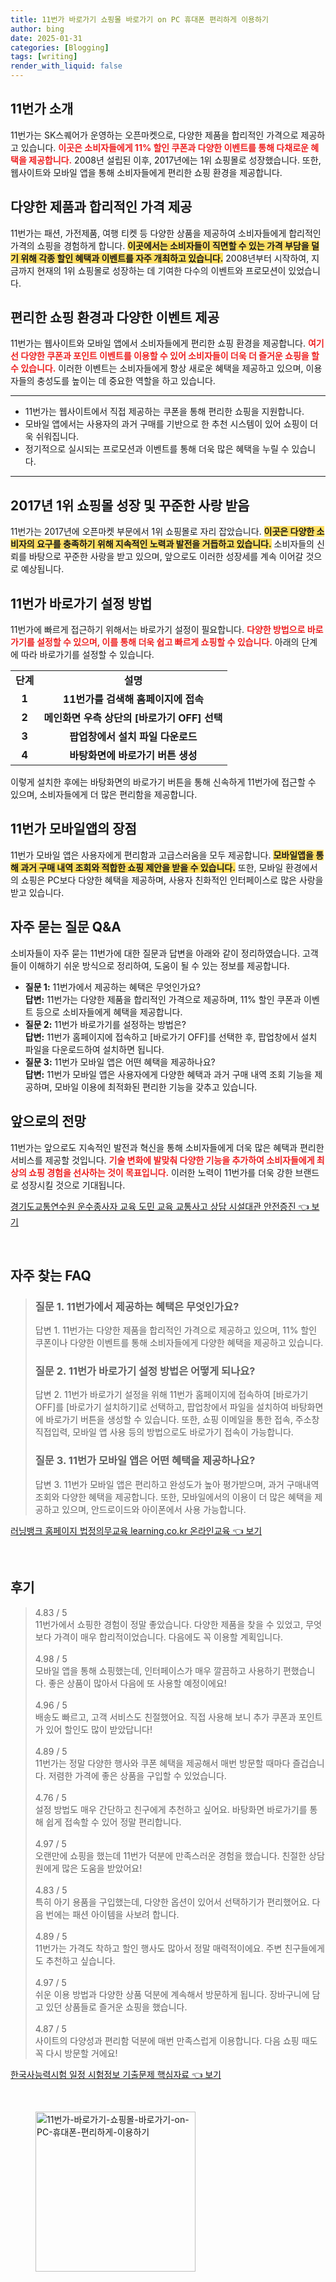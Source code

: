 ```yaml
---
title: 11번가 바로가기 쇼핑몰 바로가기 on PC 휴대폰 편리하게 이용하기
author: bing
date: 2025-01-31
categories: [Blogging]
tags: [writing]
render_with_liquid: false
---
```



<h2 id='11번가_소개'>11번가 소개</h2>

<p>11번가는 SK스퀘어가 운영하는 오픈마켓으로, 다양한 제품을 합리적인 가격으로 제공하고 있습니다. <b><span style="color: #ee2323;">이곳은 소비자들에게 11% 할인 쿠폰과 다양한 이벤트를 통해 다채로운 혜택을 제공합니다.</span></b> 2008년 설립된 이후, 2017년에는 1위 쇼핑몰로 성장했습니다. 또한, 웹사이트와 모바일 앱을 통해 소비자들에게 편리한 쇼핑 환경을 제공합니다.</p>

<h2 id='다양한_제품과_합리적인_가격'>다양한 제품과 합리적인 가격 제공</h2>

<p>11번가는 패션, 가전제품, 여행 티켓 등 다양한 상품을 제공하여 소비자들에게 합리적인 가격의 쇼핑을 경험하게 합니다. <b><span style="background-color: #ffe066;">이곳에서는 소비자들이 직면할 수 있는 가격 부담을 덜기 위해 각종 할인 혜택과 이벤트를 자주 개최하고 있습니다.</span></b> 2008년부터 시작하여, 지금까지 현재의 1위 쇼핑몰로 성장하는 데 기여한 다수의 이벤트와 프로모션이 있었습니다.</p>

<h2 id='편리한_쇼핑_환경'>편리한 쇼핑 환경과 다양한 이벤트 제공</h2>

<p>11번가는 웹사이트와 모바일 앱에서 소비자들에게 편리한 쇼핑 환경을 제공합니다. <b><span style="color: #ee2323;">여기선 다양한 쿠폰과 포인트 이벤트를 이용할 수 있어 소비자들이 더욱 더 즐거운 쇼핑을 할 수 있습니다.</span></b> 이러한 이벤트는 소비자들에게 항상 새로운 혜택을 제공하고 있으며, 이용자들의 충성도를 높이는 데 중요한 역할을 하고 있습니다.</p>

<hr />

<ul>
    <li>11번가는 웹사이트에서 직접 제공하는 쿠폰을 통해 편리한 쇼핑을 지원합니다.</li>
    <li>모바일 앱에서는 사용자의 과거 구매를 기반으로 한 추천 시스템이 있어 쇼핑이 더욱 쉬워집니다.</li>
    <li>정기적으로 실시되는 프로모션과 이벤트를 통해 더욱 많은 혜택을 누릴 수 있습니다.</li>
</ul>

<hr />

<h2 id='2017년_1위_쇼핑몰_성장'>2017년 1위 쇼핑몰 성장 및 꾸준한 사랑 받음</h2>

<p>11번가는 2017년에 오픈마켓 부문에서 1위 쇼핑몰로 자리 잡았습니다. <b><span style="background-color: #ffe066;">이곳은 다양한 소비자의 요구를 충족하기 위해 지속적인 노력과 발전을 거듭하고 있습니다.</span></b> 소비자들의 신뢰를 바탕으로 꾸준한 사랑을 받고 있으며, 앞으로도 이러한 성장세를 계속 이어갈 것으로 예상됩니다.</p>

<h2 id='바로가기_설정_방법'>11번가 바로가기 설정 방법</h2>

<p>11번가에 빠르게 접근하기 위해서는 바로가기 설정이 필요합니다. <b><span style="color: #ee2323;">다양한 방법으로 바로가기를 설정할 수 있으며, 이를 통해 더욱 쉽고 빠르게 쇼핑할 수 있습니다.</span></b> 아래의 단계에 따라 바로가기를 설정할 수 있습니다.</p>

<table>
    <tr>
        <td style="text-align: center; height: 17px;"><b>단계</b></td>
        <td style="text-align: center; height: 17px;"><b>설명</b></td>
    </tr>
    <tr>
        <td style="text-align: center; height: 17px;"><b>1</b></td>
        <td style="text-align: center; height: 17px;"><b>11번가를 검색해 홈페이지에 접속</b></td>
    </tr>
    <tr>
        <td style="text-align: center; height: 17px;"><b>2</b></td>
        <td style="text-align: center; height: 17px;"><b>메인화면 우측 상단의 [바로가기 OFF] 선택</b></td>
    </tr>
    <tr>
        <td style="text-align: center; height: 17px;"><b>3</b></td>
        <td style="text-align: center; height: 17px;"><b>팝업창에서 설치 파일 다운로드</b></td>
    </tr>
    <tr>
        <td style="text-align: center; height: 17px;"><b>4</b></td>
        <td style="text-align: center; height: 17px;"><b>바탕화면에 바로가기 버튼 생성</b></td>
    </tr>
</table>

<p>이렇게 설치한 후에는 바탕화면의 바로가기 버튼을 통해 신속하게 11번가에 접근할 수 있으며, 소비자들에게 더 많은 편리함을 제공합니다.</p>

<h2 id='모바일앱의_장점'>11번가 모바일앱의 장점</h2>

<p>11번가 모바일 앱은 사용자에게 편리함과 고급스러움을 모두 제공합니다. <b><span style="background-color: #ffe066;">모바일앱을 통해 과거 구매 내역 조회와 적합한 쇼핑 제안을 받을 수 있습니다.</span></b> 또한, 모바일 환경에서의 쇼핑은 PC보다 다양한 혜택을 제공하며, 사용자 친화적인 인터페이스로 많은 사랑을 받고 있습니다.</p>

<h2 id='자주_묻는_질문'>자주 묻는 질문 Q&A</h2>

<p>소비자들이 자주 묻는 11번가에 대한 질문과 답변을 아래와 같이 정리하였습니다. 고객들이 이해하기 쉬운 방식으로 정리하여, 도움이 될 수 있는 정보를 제공합니다.</p>

<ul>
    <li><b>질문 1:</b> 11번가에서 제공하는 혜택은 무엇인가요?<br><b>답변:</b> 11번가는 다양한 제품을 합리적인 가격으로 제공하며, 11% 할인 쿠폰과 이벤트 등으로 소비자들에게 혜택을 제공합니다.</li>
    <li><b>질문 2:</b> 11번가 바로가기를 설정하는 방법은?<br><b>답변:</b> 11번가 홈페이지에 접속하고 [바로가기 OFF]를 선택한 후, 팝업창에서 설치 파일을 다운로드하여 설치하면 됩니다.</li>
    <li><b>질문 3:</b> 11번가 모바일 앱은 어떤 혜택을 제공하나요?<br><b>답변:</b> 11번가 모바일 앱은 사용자에게 다양한 혜택과 과거 구매 내역 조회 기능을 제공하며, 모바일 이용에 최적화된 편리한 기능을 갖추고 있습니다.</li>
</ul>

<h2 id='앞으로의_전망'>앞으로의 전망</h2>

<p>11번가는 앞으로도 지속적인 발전과 혁신을 통해 소비자들에게 더욱 많은 혜택과 편리한 서비스를 제공할 것입니다. <b><span style="color: #ee2323;">기술 변화에 발맞춰 다양한 기능을 추가하여 소비자들에게 최상의 쇼핑 경험을 선사하는 것이 목표입니다.</span></b> 이러한 노력이 11번가를 더욱 강한 브랜드로 성장시킬 것으로 기대됩니다.</p>


<p><a class="click-button" title="경기도교통연수원 운수종사자 교육 도민 교육 교통사고 상담 시설대관 안전증진" href="https://yellowplanner.github.io/posts/%EA%B2%BD%EA%B8%B0%EB%8F%84%EA%B5%90%ED%86%B5%EC%97%B0%EC%88%98%EC%9B%90-%EC%9A%B4%EC%88%98%EC%A2%85%EC%82%AC%EC%9E%90-%EA%B5%90%EC%9C%A1-%EB%8F%84%EB%AF%BC-%EA%B5%90%EC%9C%A1-%EA%B5%90%ED%86%B5%EC%82%AC%EA%B3%A0-%EC%83%81%EB%8B%B4-%EC%8B%9C%EC%84%A4%EB%8C%80%EA%B4%80-%EC%95%88%EC%A0%84%EC%A6%9D%EC%A7%84/" rel="dofollow">경기도교통연수원 운수종사자 교육 도민 교육 교통사고 상담 시설대관 안전증진 👈 보기</a></p><br>
<h2 id='자주_찾는_FAQ'>자주 찾는 FAQ</h2>
<div itemscope="" itemtype="https://schema.org/FAQPage"> 
<blockquote> 
<div itemscope="" itemprop="mainEntity" itemtype="https://schema.org/Question"> 
<h3 itemprop="name">질문 1. 11번가에서 제공하는 혜택은 무엇인가요?</h3> 
<div itemscope="" itemprop="acceptedAnswer" itemtype="https://schema.org/Answer"> 
<span itemprop="text"> 
<p>답변 1. 11번가는 다양한 제품을 합리적인 가격으로 제공하고 있으며, 11% 할인 쿠폰이나 다양한 이벤트를 통해 소비자들에게 다양한 혜택을 제공하고 있습니다.</p> 
</span> 
</div> 
</div> 
<div itemscope="" itemprop="mainEntity" itemtype="https://schema.org/Question"> 
<h3 itemprop="name">질문 2. 11번가 바로가기 설정 방법은 어떻게 되나요?</h3> 
<div itemscope="" itemprop="acceptedAnswer" itemtype="https://schema.org/Answer"> 
<span itemprop="text"> 
<p>답변 2. 11번가 바로가기 설정을 위해 11번가 홈페이지에 접속하여 [바로가기 OFF]를 [바로가기 설치하기]로 선택하고, 팝업창에서 파일을 설치하여 바탕화면에 바로가기 버튼을 생성할 수 있습니다. 또한, 쇼핑 이메일을 통한 접속, 주소창 직접입력, 모바일 앱 사용 등의 방법으로도 바로가기 접속이 가능합니다.</p> 
</span> 
</div> 
</div> 
<div itemscope="" itemprop="mainEntity" itemtype="https://schema.org/Question"> 
<h3 itemprop="name">질문 3. 11번가 모바일 앱은 어떤 혜택을 제공하나요?</h3> 
<div itemscope="" itemprop="acceptedAnswer" itemtype="https://schema.org/Answer"> 
<span itemprop="text"> 
<p>답변 3. 11번가 모바일 앱은 편리하고 완성도가 높아 평가받으며, 과거 구매내역 조회와 다양한 혜택을 제공합니다. 또한, 모바일에서의 이용이 더 많은 혜택을 제공하고 있으며, 안드로이드와 아이폰에서 사용 가능합니다.</p> 
</span> 
</div> 
</div> 
</blockquote> 
</div>
<p><a class="click-button" title="러닝뱅크 홈페이지 법정의무교육 learning.co.kr 온라인교육" href="https://yellowplanner.github.io/posts/%EB%9F%AC%EB%8B%9D%EB%B1%85%ED%81%AC-%ED%99%88%ED%8E%98%EC%9D%B4%EC%A7%80-%EB%B2%95%EC%A0%95%EC%9D%98%EB%AC%B4%EA%B5%90%EC%9C%A1-learning.co.kr-%EC%98%A8%EB%9D%BC%EC%9D%B8%EA%B5%90%EC%9C%A1/" rel="dofollow">러닝뱅크 홈페이지 법정의무교육 learning.co.kr 온라인교육 👈 보기</a></p><br>
<h2 id='후기'>후기</h2>
<div itemscope itemtype="https://schema.org/Product">
  <blockquote>
  <div itemprop="review" itemscope itemtype="https://schema.org/Review">
      <div itemprop="reviewRating" itemscope itemtype="https://schema.org/Rating"> <span itemprop="ratingValue">4.83</span> / <span itemprop="bestRating">5</span> </div>
      <span itemprop="reviewBody">11번가에서 쇼핑한 경험이 정말 좋았습니다. 다양한 제품을 찾을 수 있었고, 무엇보다 가격이 매우 합리적이었습니다. 다음에도 꼭 이용할 계획입니다.</span>
  </div>
  <br>
  <div itemprop="review" itemscope itemtype="https://schema.org/Review">
      <div itemprop="reviewRating" itemscope itemtype="https://schema.org/Rating"> <span itemprop="ratingValue">4.98</span> / <span itemprop="bestRating">5</span> </div>
      <span itemprop="reviewBody">모바일 앱을 통해 쇼핑했는데, 인터페이스가 매우 깔끔하고 사용하기 편했습니다. 좋은 상품이 많아서 다음에 또 사용할 예정이에요!</span>
  </div>
  <br>
  <div itemprop="review" itemscope itemtype="https://schema.org/Review">
      <div itemprop="reviewRating" itemscope itemtype="https://schema.org/Rating"> <span itemprop="ratingValue">4.96</span> / <span itemprop="bestRating">5</span> </div>
      <span itemprop="reviewBody">배송도 빠르고, 고객 서비스도 친절했어요. 직접 사용해 보니 추가 쿠폰과 포인트가 있어 할인도 많이 받았답니다!</span>
  </div>
  <br>
  <div itemprop="review" itemscope itemtype="https://schema.org/Review">
      <div itemprop="reviewRating" itemscope itemtype="https://schema.org/Rating"> <span itemprop="ratingValue">4.89</span> / <span itemprop="bestRating">5</span> </div>
      <span itemprop="reviewBody">11번가는 정말 다양한 행사와 쿠폰 혜택을 제공해서 매번 방문할 때마다 즐겁습니다. 저렴한 가격에 좋은 상품을 구입할 수 있었습니다.</span>
  </div>
  <br>
  <div itemprop="review" itemscope itemtype="https://schema.org/Review">
      <div itemprop="reviewRating" itemscope itemtype="https://schema.org/Rating"> <span itemprop="ratingValue">4.76</span> / <span itemprop="bestRating">5</span> </div>
      <span itemprop="reviewBody">설정 방법도 매우 간단하고 친구에게 추천하고 싶어요. 바탕화면 바로가기를 통해 쉽게 접속할 수 있어 정말 편리합니다.</span>
  </div>
  <br>
  <div itemprop="review" itemscope itemtype="https://schema.org/Review">
      <div itemprop="reviewRating" itemscope itemtype="https://schema.org/Rating"> <span itemprop="ratingValue">4.97</span> / <span itemprop="bestRating">5</span> </div>
      <span itemprop="reviewBody">오랜만에 쇼핑을 했는데 11번가 덕분에 만족스러운 경험을 했습니다. 친절한 상담원에게 많은 도움을 받았어요!</span>
  </div>
  <br>
  <div itemprop="review" itemscope itemtype="https://schema.org/Review">
      <div itemprop="reviewRating" itemscope itemtype="https://schema.org/Rating"> <span itemprop="ratingValue">4.83</span> / <span itemprop="bestRating">5</span> </div>
      <span itemprop="reviewBody">특히 아기 용품을 구입했는데, 다양한 옵션이 있어서 선택하기가 편리했어요. 다음 번에는 패션 아이템을 사보려 합니다.</span>
  </div>
  <br>
  <div itemprop="review" itemscope itemtype="https://schema.org/Review">
      <div itemprop="reviewRating" itemscope itemtype="https://schema.org/Rating"> <span itemprop="ratingValue">4.89</span> / <span itemprop="bestRating">5</span> </div>
      <span itemprop="reviewBody">11번가는 가격도 착하고 할인 행사도 많아서 정말 매력적이에요. 주변 친구들에게도 추천하고 싶습니다.</span>
  </div>
  <br>
  <div itemprop="review" itemscope itemtype="https://schema.org/Review">
      <div itemprop="reviewRating" itemscope itemtype="https://schema.org/Rating"> <span itemprop="ratingValue">4.97</span> / <span itemprop="bestRating">5</span> </div>
      <span itemprop="reviewBody">쉬운 이용 방법과 다양한 상품 덕분에 계속해서 방문하게 됩니다. 장바구니에 담고 있던 상품들로 즐거운 쇼핑을 했습니다.</span>
  </div>
  <br>
  <div itemprop="review" itemscope itemtype="https://schema.org/Review">
      <div itemprop="reviewRating" itemscope itemtype="https://schema.org/Rating"> <span itemprop="ratingValue">4.87</span> / <span itemprop="bestRating">5</span> </div>
      <span itemprop="reviewBody">사이트의 다양성과 편리함 덕분에 매번 만족스럽게 이용합니다. 다음 쇼핑 때도 꼭 다시 방문할 거에요!</span>
  </div>
  </blockquote>
</div>
<p><a class="click-button" title="한국사능력시험 일정 시험정보 기출문제 핵심자료" href="https://yellowplanner.github.io/posts/%ED%95%9C%EA%B5%AD%EC%82%AC%EB%8A%A5%EB%A0%A5%EC%8B%9C%ED%97%98-%EC%9D%BC%EC%A0%95-%EC%8B%9C%ED%97%98%EC%A0%95%EB%B3%B4-%EA%B8%B0%EC%B6%9C%EB%AC%B8%EC%A0%9C-%ED%95%B5%EC%8B%AC%EC%9E%90%EB%A3%8C/" rel="dofollow">한국사능력시험 일정 시험정보 기출문제 핵심자료 👈 보기</a></p><br>
<figure class="image"><img src="https://yellowplanner.github.io/assets/img/thumbnail/11번가-바로가기-쇼핑몰-바로가기-on-PC-휴대폰-편리하게-이용하기.webp" alt="11번가-바로가기-쇼핑몰-바로가기-on-PC-휴대폰-편리하게-이용하기" width="256" height="256"></figure>